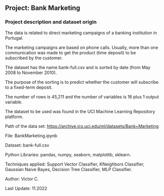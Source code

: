 ## Project: Bank Marketing

### Project description and dataset origin

The data is related to direct marketing campaigns of a banking institution in Portugal.

The marketing campaigns are based on phone calls. Usually, more than one communication was made to get the product (time deposit) to be subscribed by the customer.

The dataset has the name bank-full.csv and is sorted by date (from May 2008 to November 2010).

The purpose of the sorting is to predict whether the customer will subscribe to a fixed-term deposit.

The number of rows is 45,211 and the number of variables is 16 plus 1 output variable.

The dataset to be used was found in the UCI Machine Learning Repository platform.

Path of the data set: https://archive.ics.uci.edu/ml/datasets/Bank+Marketing

File: BankMarketing.ipynb

Dataset: bank-full.csv

Python Libraries: pandas, numpy, seaborn, matplotlib, sklearn.

Techniques applied: Support Vector Classifier, KNeighbors Classifier, Gaussian Naive Bayes, Decision Tree Classifier, MLP Classifier.

Author: Victor C.

Last Update: 11.2022
